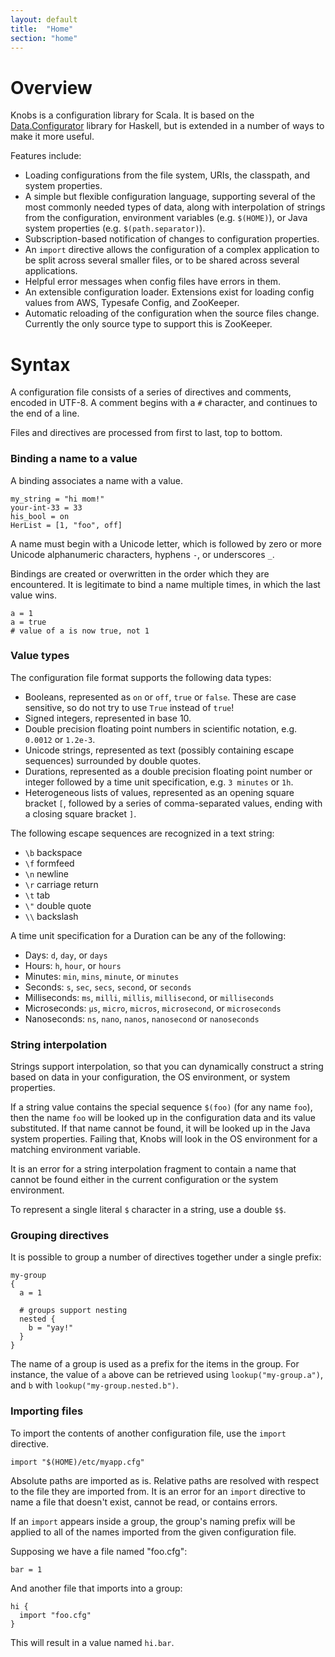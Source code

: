 ```yaml
---
layout: default
title:  "Home"
section: "home"
---
```


# Overview

<a name="overview"></a>

Knobs is a configuration library for Scala. It is based on the [Data.Configurator](https://github.com/bos/configurator/) library for Haskell, but is extended in a number of ways to make it more useful.

Features include:

  * Loading configurations from the file system, URIs, the classpath, and system properties.
  * A simple but flexible configuration language, supporting  several of the most commonly needed types of data, along with interpolation of strings from the configuration, environment variables (e.g. `$(HOME)`), or Java system properties (e.g. `$(path.separator)`).
  * Subscription-based notification of changes to configuration properties.
  * An `import` directive allows the configuration of a complex application to be split across several smaller files, or to be shared across several applications.
  * Helpful error messages when config files have errors in them.
  * An extensible configuration loader. Extensions exist for loading config values from AWS, Typesafe Config, and ZooKeeper.
  * Automatic reloading of the configuration when the source files change. Currently the only source type to support this is ZooKeeper.

<a name="syntax"></a>

# Syntax

A configuration file consists of a series of directives and comments, encoded in UTF-8. A comment begins with a `#` character, and continues to the end of a line.

Files and directives are processed from first to last, top to bottom.

### Binding a name to a value ###

A binding associates a name with a value.

```
my_string = "hi mom!"
your-int-33 = 33
his_bool = on
HerList = [1, "foo", off]
```

A name must begin with a Unicode letter, which is followed by zero or more Unicode alphanumeric characters, hyphens `-`, or underscores `_`.

Bindings are created or overwritten in the order which they are encountered. It is legitimate to bind a name multiple times, in which the last value wins.

```
a = 1
a = true
# value of a is now true, not 1
```

### Value types ###

The configuration file format supports the following data types:

  * Booleans, represented as `on` or `off`, `true` or `false`. These are case sensitive, so do not try to use `True` instead of `true`!
  * Signed integers, represented in base 10.
  * Double precision floating point numbers in scientific notation, e.g. `0.0012` or `1.2e-3`.
  * Unicode strings, represented as text (possibly containing escape sequences) surrounded by double quotes.
  * Durations, represented as a double precision floating point number or integer followed by a time unit specification, e.g. `3 minutes` or `1h`.
  * Heterogeneous lists of values, represented as an opening square bracket `[`, followed by a series of comma-separated values, ending with a closing square bracket `]`.

The following escape sequences are recognized in a text string:

  * `\b` backspace
  * `\f` formfeed
  * `\n` newline
  * `\r` carriage return
  * `\t` tab
  * `\"` double quote
  * `\\` backslash

A time unit specification for a Duration can be any of the following:

  * Days: `d`, `day`, or `days`
  * Hours: `h`, `hour`, or `hours`
  * Minutes: `min`, `mins`, `minute`, or `minutes`
  * Seconds: `s`, `sec`, `secs`, `second`, or `seconds`
  * Milliseconds: `ms`, `milli`, `millis`, `millisecond`, or `milliseconds`
  * Microseconds: `μs`, `micro`, `micros`, `microsecond`, or `microseconds`
  * Nanoseconds: `ns`, `nano`, `nanos`, `nanosecond` or `nanoseconds`

### String interpolation ###

Strings support interpolation, so that you can dynamically construct a string based on data in your configuration, the OS environment, or system properties.

If a string value contains the special sequence `$(foo)` (for any name `foo`), then the name `foo` will be looked up in the configuration data and its value substituted. If that name cannot be found, it will be looked up in the Java system properties. Failing that, Knobs will look in the OS environment for a matching environment variable.

It is an error for a string interpolation fragment to contain a name that cannot be found either in the current configuration or the system environment.

To represent a single literal `$` character in a string, use a double `$$`.

### Grouping directives ###

It is possible to group a number of directives together under a single prefix:

```
my-group
{
  a = 1

  # groups support nesting
  nested {
    b = "yay!"
  }
}
```

The name of a group is used as a prefix for the items in the group. For instance, the value of `a` above can be retrieved using `lookup("my-group.a")`, and `b` with `lookup("my-group.nested.b")`.

### Importing files ###

To import the contents of another configuration file, use the `import` directive.

```
import "$(HOME)/etc/myapp.cfg"
```

Absolute paths are imported as is. Relative paths are resolved with respect to the file they are imported from. It is an error for an `import` directive to name a file that doesn't exist, cannot be read, or contains errors.

If an `import` appears inside a group, the group's naming prefix will be applied to all of the names imported from the given configuration file.

Supposing we have a file named "foo.cfg":

```
bar = 1
```

And another file that imports into a group:

```
hi {
  import "foo.cfg"
}
```

This will result in a value named `hi.bar`.
